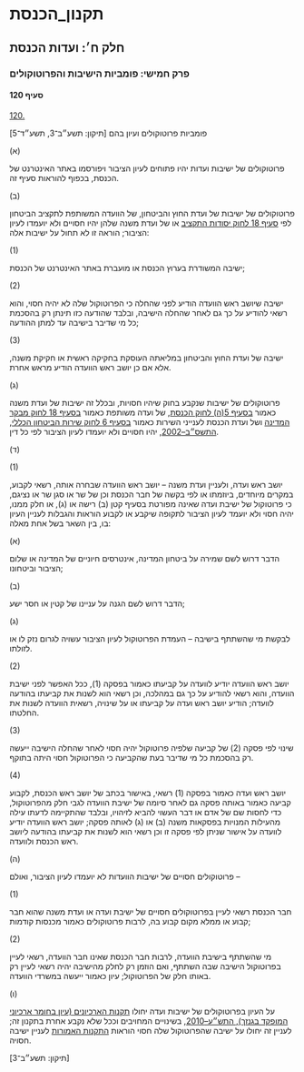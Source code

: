 # תקנון_הכנסת

## חלק ח׳: ועדות הכנסת

### פרק חמישי: פומביות הישיבות והפרוטוקולים

#### סעיף 120

[120.](https://he.wikisource.org/wiki/תקנון_הכנסת#s_yp_120)

פומביות פרוטוקולים ועיון בהם [תיקון: תשע״ב־3, תשע״ד־5]

(א)

פרוטוקולים של ישיבות ועדות יהיו פתוחים לעיון הציבור ויפורסמו באתר האינטרנט של הכנסת, בכפוף להוראות סעיף זה.

(ב)

פרוטוקולים של ישיבות של ועדת החוץ והביטחון, של הוועדה המשותפת לתקציב הביטחון לפי [סעיף 18 לחוק יסודות התקציב](https://he.wikisource.org/wiki/חוק_יסודות_התקציב#s_yp_18 "חוק יסודות התקציב") או של ועדת משנה שלהן יהיו חסויים ולא יועמדו לעיון הציבור; הוראה זו לא תחול על ישיבות אלה:

(1)

ישיבה המשודרת בערוץ הכנסת או מועברת באתר האינטרנט של הכנסת;

(2)

ישיבה
שיושב ראש הוועדה הודיע לפני שהחלה כי הפרוטוקול שלה לא יהיה חסוי, והוא
רשאי להודיע על כך גם לאחר שהחלה הישיבה, ובלבד שהודעה כזו תינתן רק בהסכמת
כל מי שדיבר בישיבה עד למתן ההודעה;

(3)

ישיבה של ועדת החוץ והביטחון במליאתה העוסקת בחקיקה ראשית או חקיקת משנה, אלא אם כן יושב ראש הוועדה הודיע מראש אחרת.

(ג)

פרוטוקולים של ישיבות שנקבע בחוק שיהיו חסויות, ובכלל זה ישיבות של ועדת משנה כאמור [בסעיף 5(ה) לחוק הכנסת](https://he.wikisource.org/wiki/חוק_הכנסת#s_yp_5 "חוק הכנסת"), של ועדה משותפת כאמור [בסעיף 18 לחוק מבקר המדינה](https://he.wikisource.org/wiki/חוק_מבקר_המדינה#s_yp_18 "חוק מבקר המדינה") ושל ועדת הכנסת לענייני השירות כאמור [בסעיף 6 לחוק שירות הביטחון הכללי, התשס״ב–2002](https://he.wikisource.org/wiki/חוק_שירות_הביטחון_הכללי#s_yp_6 "חוק שירות הביטחון הכללי"), יהיו חסויים ולא יועמדו לעיון הציבור לפי כל דין.

(ד)

(1)

יושב ראש ועדה, ולעניין ועדת משנה – יושב ראש הוועדה שבחרה אותה, רשאי
לקבוע, במקרים מיוחדים, ביוזמתו או לפי בקשה של חבר הכנסת וכן של שר או סגן
שר או נציגם, כי פרוטוקול של ישיבת ועדה שאינה מפורטת בסעיף קטן (ב) רישה
או (ג), או חלק ממנו, יהיה חסוי ולא יועמד לעיון הציבור לתקופה שיקבע או
לקבוע הוראות והגבלות לעניין העיון בו, בין השאר בשל אחת מאלה:

(א)

הדבר דרוש לשם שמירה על ביטחון המדינה, אינטרסים חיוניים של המדינה או שלום הציבור וביטחונו;

(ב)

הדבר דרוש לשם הגנה על עניינו של קטין או חסר ישע;

(ג)

לבקשת מי שהשתתף בישיבה – העמדת הפרוטוקול לעיון הציבור עשויה לגרום נזק לו או לזולתו.

(2)

יושב ראש
הוועדה יודיע לוועדה על קביעתו כאמור בפסקה (1), ככל האפשר לפני ישיבת
הוועדה, והוא רשאי להודיע על כך גם במהלכה, וכן רשאי הוא לשנות את קביעתו
בהודעה לוועדה; הודיע יושב ראש ועדה על קביעתו או על שינויה, רשאית הוועדה
לשנות את החלטתו.

(3)

שינוי לפי
פסקה (2) של קביעה שלפיה פרוטוקול יהיה חסוי לאחר שהחלה הישיבה ייעשה רק
בהסכמת כל מי שדיבר בעת שהקביעה כי הפרוטוקול חסוי היתה בתוקף.

(4)

יושב ראש
ועדה כאמור בפסקה (1) רשאי, באישור בכתב של יושב ראש הכנסת, לקבוע קביעה
כאמור באותה פסקה גם לאחר סיומה של ישיבת הוועדה לגבי חלק מהפרוטוקול, כדי
לחסות שם של אדם או דבר העשוי להביא לזיהויו, ובלבד שהתקיימה לדעתו עילה
מהעילות המנויות בפסקאות משנה (ב) או (ג) לאותה פסקה; יושב ראש הוועדה
יודיע לוועדה על אישור שניתן לפי פסקה זו וכן רשאי הוא לשנות את קביעתו
בהודעה ליושב ראש הכנסת ולוועדה.

(ה)

פרוטוקולים חסויים של ישיבות הוועדות לא יועמדו לעיון הציבור, ואולם –

(1)

חבר הכנסת
רשאי לעיין בפרוטוקולים חסויים של ישיבת ועדה או ועדת משנה שהוא חבר קבוע
או ממלא מקום קבוע בה, לרבות פרוטוקולים כאמור מכנסות קודמות;

(2)

מי שהשתתף
בישיבת הוועדה, לרבות חבר הכנסת שאינו חבר הוועדה, רשאי לעיין בפרוטוקול
הישיבה שבה השתתף, ואם הוזמן רק לחלק מהישיבה יהיה רשאי לעיין רק באותו חלק
של הפרוטוקול; עיון כאמור ייעשה במשרדי הוועדה.

(ו)

על העיון בפרוטוקולים של ישיבות ועדה יחולו [תקנות הארכיונים (עיון בחומר ארכיוני המופקד בגנזך), התש״ע–2010](https://he.wikisource.org/wiki/תקנות_הארכיונים_(עיון_בחומר_ארכיוני_המופקד_בגנזך) "תקנות הארכיונים (עיון בחומר ארכיוני המופקד בגנזך)"), בשינויים המחויבים וככל שלא נקבע אחרת בתקנון זה; לעניין זה יחולו על ישיבה שהפרוטוקול שלה חסוי הוראות [התקנות האמורות](https://he.wikisource.org/wiki/תקנות_הארכיונים_(עיון_בחומר_ארכיוני_המופקד_בגנזך) "תקנות הארכיונים (עיון בחומר ארכיוני המופקד בגנזך)") לעניין ישיבה חסויה.

[תיקון: תשע״ב־3]